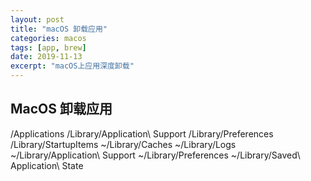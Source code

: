 ```yaml
---
layout: post
title: "macOS 卸载应用"
categories: macos
tags: [app, brew]
date: 2019-11-13
excerpt: "macOS上应用深度卸载"
---
```


## MacOS 卸载应用
/Applications
/Library/Application\ Support
/Library/Preferences
/Library/StartupItems
~/Library/Caches
~/Library/Logs
~/Library/Application\ Support
~/Library/Preferences
~/Library/Saved\ Application\ State
